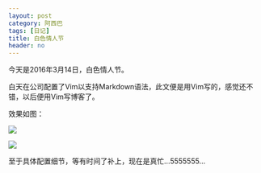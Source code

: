 ```yaml
---
layout: post
category: 阿西巴
tags: [日记]
title: 白色情人节
header: no
---
```


今天是2016年3月14日，白色情人节。

白天在公司配置了Vim以支持Markdown语法，此文便是用Vim写的，感觉还不错，以后便用Vim写博客了。

效果如图：

<a href="#" data-reveal-id="videoModal">![]({{site.url}}/images/vim_markdown_sample1.jpg)</a>

<a href="#" data-reveal-id="videoModal">![]({{site.url}}/images/vim_markdown_sample2.jpg)</a>

至于具体配置细节，等有时间了补上，现在是真忙...5555555...
